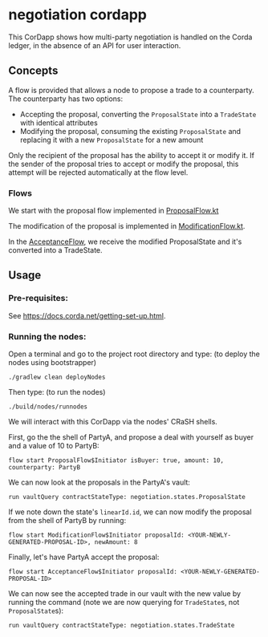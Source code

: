 # negotiation cordapp

This CorDapp shows how multi-party negotiation is handled on the Corda ledger, in the absence of an API for user
interaction.

## Concepts

A flow is provided that allows a node to propose a trade to a counterparty. The counterparty has two options:

* Accepting the proposal, converting the `ProposalState` into a `TradeState` with identical attributes
* Modifying the proposal, consuming the existing `ProposalState` and replacing it with a new `ProposalState` for a new
  amount

Only the recipient of the proposal has the ability to accept it or modify it. If the sender of the proposal tries to
accept or modify the proposal, this attempt will be rejected automatically at the flow level.

### Flows

We start with the proposal flow implemented in [ProposalFlow.kt](https://github.com/corda/samples-kotlin/blob/master/advanced-cordapps/negotiation-cordapp/workflows-kotlin/src/main/kotlin/negotiation/flows/ProposalFlow.kt)


The modification of the proposal is implemented in [ModificationFlow.kt](https://github.com/corda/samples-kotlin/blob/master/advanced-cordapps/negotiation-cordapp/workflows-kotlin/src/main/kotlin/negotiation/flows/ModificationFlow.kt).


In the [AcceptanceFlow](https://github.com/corda/samples-kotlin/blob/master/advanced-cordapps/negotiation-cordapp/workflows-kotlin/src/main/kotlin/negotiation/flows/AcceptanceFlow.kt), we receive the modified ProposalState and it's converted into a TradeState.



## Usage

### Pre-requisites:

See https://docs.corda.net/getting-set-up.html.


### Running the nodes:
Open a terminal and go to the project root directory and type: (to deploy the nodes using bootstrapper)
```
./gradlew clean deployNodes
```
Then type: (to run the nodes)
```
./build/nodes/runnodes
```

We will interact with this CorDapp via the nodes' CRaSH shells.

First, go the the shell of PartyA, and propose a deal with yourself as buyer and a value of 10 to PartyB:

    flow start ProposalFlow$Initiator isBuyer: true, amount: 10, counterparty: PartyB

We can now look at the proposals in the PartyA's vault:

    run vaultQuery contractStateType: negotiation.states.ProposalState

If we note down the state's `linearId.id`, we can now modify the proposal from the shell of PartyB by running:

    flow start ModificationFlow$Initiator proposalId: <YOUR-NEWLY-GENERATED-PROPOSAL-ID>, newAmount: 8

Finally, let's have PartyA accept the proposal:

    flow start AcceptanceFlow$Initiator proposalId: <YOUR-NEWLY-GENERATED-PROPOSAL-ID>

We can now see the accepted trade in our vault with the new value by running the command (note we are now querying for
`TradeState`s, not `ProposalState`s):

    run vaultQuery contractStateType: negotiation.states.TradeState
